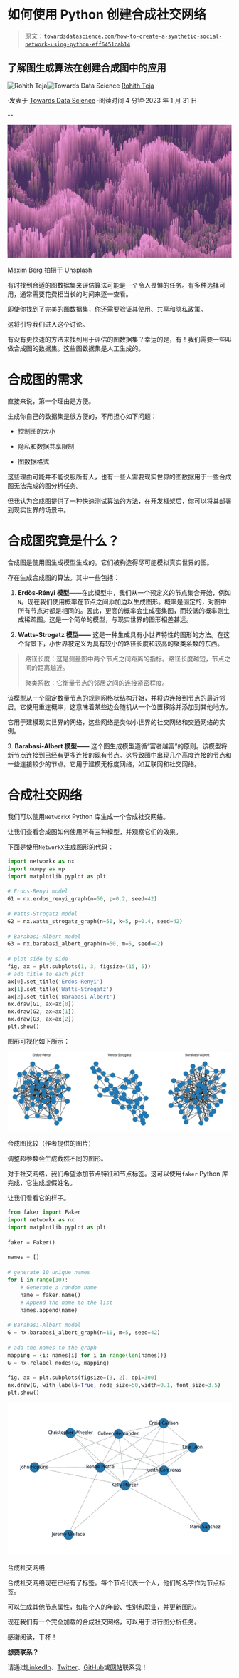 # 如何使用 Python 创建合成社交网络

> 原文：[`towardsdatascience.com/how-to-create-a-synthetic-social-network-using-python-eff6451cab14`](https://towardsdatascience.com/how-to-create-a-synthetic-social-network-using-python-eff6451cab14)

## 了解图生成算法在创建合成图中的应用

[](https://medium.com/@rohithtejam?source=post_page-----eff6451cab14--------------------------------)![Rohith Teja](https://medium.com/@rohithtejam?source=post_page-----eff6451cab14--------------------------------)[](https://towardsdatascience.com/?source=post_page-----eff6451cab14--------------------------------)![Towards Data Science](https://towardsdatascience.com/?source=post_page-----eff6451cab14--------------------------------) [Rohith Teja](https://medium.com/@rohithtejam?source=post_page-----eff6451cab14--------------------------------)

·发表于 [Towards Data Science](https://towardsdatascience.com/?source=post_page-----eff6451cab14--------------------------------) ·阅读时间 4 分钟·2023 年 1 月 31 日

--

![](img/feb1f7238807a43cbd60f8c1921413a7.png)

[Maxim Berg](https://unsplash.com/@maxberg?utm_source=unsplash&utm_medium=referral&utm_content=creditCopyText) 拍摄于 [Unsplash](https://unsplash.com/photos/kE8-rUKjtQU?utm_source=unsplash&utm_medium=referral&utm_content=creditCopyText)

有时找到合适的图数据集来评估算法可能是一个令人畏惧的任务。有多种选择可用，通常需要花费相当长的时间来逐一查看。

即使你找到了完美的图数据集，你还需要验证其使用、共享和隐私政策。

这将引导我们进入这个讨论。

有没有更快速的方法来找到用于评估的图数据集？幸运的是，有！我们需要一些叫做合成图的数据集。这些图数据集是人工生成的。

# 合成图的需求

直接来说，第一个理由是方便。

生成你自己的数据集是很方便的，不用担心如下问题：

+   控制图的大小

+   隐私和数据共享限制

+   图数据格式

这些理由可能并不能说服所有人，也有一些人需要现实世界的图数据用于一些合成图无法完成的图分析任务。

但我认为合成图提供了一种快速测试算法的方法，在开发框架后，你可以将其部署到现实世界的场景中。

# 合成图究竟是什么？

合成图是使用图生成模型生成的。它们被构造得尽可能模拟真实世界的图。

存在生成合成图的算法。其中一些包括：

1.  **Erdös-Rényi 模型**——在此模型中，我们从一个预定义的节点集合开始，例如`N`。现在我们使用概率在节点之间添加边以生成图形。概率是固定的，对图中所有节点对都是相同的。因此，更高的概率会生成密集图，而较低的概率则生成稀疏图。这是一个简单的模型，与现实世界的图形相差甚远。

1.  **Watts-Strogatz 模型——** 这是一种生成具有小世界特性的图形的方法。在这个背景下，小世界被定义为具有较小的路径长度和较高的聚类系数的东西。

> 路径长度：这是测量图中两个节点之间距离的指标。路径长度越短，节点之间的距离越近。
> 
> 聚类系数：它衡量节点的邻居之间的连接紧密程度。

该模型从一个固定数量节点的规则网格状结构开始，并将边连接到节点的最近邻居。它使用重连概率，这意味着某些边会随机从一个位置移除并添加到其他地方。

它用于建模现实世界的网络，这些网络是类似小世界的社交网络和交通网络的实例。

3\. **Barabasi-Albert 模型——** 这个图生成模型遵循“富者越富”的原则。该模型将新节点连接到已经有更多连接的现有节点。这导致图中出现几个高度连接的节点和一些连接较少的节点。它用于建模无标度网络，如互联网和社交网络。

# 合成社交网络

我们可以使用`NetworkX` Python 库生成一个合成社交网络。

让我们查看合成图如何使用所有三种模型，并观察它们的效果。

下面是使用`NetworkX`生成图形的代码：

```py
import networkx as nx
import numpy as np
import matplotlib.pyplot as plt

# Erdos-Renyi model
G1 = nx.erdos_renyi_graph(n=50, p=0.2, seed=42)

# Watts-Strogatz model
G2 = nx.watts_strogatz_graph(n=50, k=5, p=0.4, seed=42)

# Barabasi-Albert model
G3 = nx.barabasi_albert_graph(n=50, m=5, seed=42)

# plot side by side
fig, ax = plt.subplots(1, 3, figsize=(15, 5))
# add title to each plot
ax[0].set_title('Erdos-Renyi')
ax[1].set_title('Watts-Strogatz')
ax[2].set_title('Barabasi-Albert')
nx.draw(G1, ax=ax[0])
nx.draw(G2, ax=ax[1])
nx.draw(G3, ax=ax[2])
plt.show()
```

图形可视化如下所示：

![](img/992da326cbed9be9dddc08168ca41dee.png)

合成图比较（作者提供的图片）

调整超参数会生成截然不同的图形。

对于社交网络，我们希望添加节点特征和节点标签。这可以使用`faker` Python 库完成，它生成虚假姓名。

让我们看看它的样子。

```py
from faker import Faker
import networkx as nx
import matplotlib.pyplot as plt

faker = Faker()

names = []

# generate 10 unique names
for i in range(10):
    # Generate a random name 
    name = faker.name()
    # Append the name to the list
    names.append(name)

# Barabasi-Albert model
G = nx.barabasi_albert_graph(n=10, m=5, seed=42)

# add the names to the graph
mapping = {i: names[i] for i in range(len(names))}
G = nx.relabel_nodes(G, mapping)

fig, ax = plt.subplots(figsize=(3, 2), dpi=300)
nx.draw(G, with_labels=True, node_size=50,width=0.1, font_size=3.5)
plt.show()
```

![](img/02d8706b08f7d1d749235ded5a567bfb.png)

合成社交网络

合成社交网络现在已经有了标签。每个节点代表一个人，他们的名字作为节点标签。

可以生成其他节点属性，如每个人的年龄、性别和职业，并更新图形。

现在我们有一个完全加载的合成社交网络，可以用于进行图分析任务。

感谢阅读，干杯！

**想要联系？**

请通过[LinkedIn](https://www.linkedin.com/in/rohithteja/)、[Twitter](https://twitter.com/rohithtejam)、[GitHub](https://github.com/rohithteja)或[网站](https://rohithteja.github.io/)联系我！
